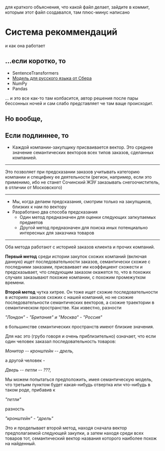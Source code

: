 для краткого объяснения, что какой файл делает, зайдите в коммит, которым этот файл создавался, там плюс-минус написано

# Система рекоммендаций 
и как она работает

## ...если коротко, то

* SentenceTransformers
* [Модель для русского языка от Сбера](https://huggingface.co/sberbank-ai/sbert_large_nlu_ru)
* NumPy
* Pandas

... и это все как-то там колбасится, автор решения после пары бессонных ночей
 и сам слабо представляет че там ваще происходит.
 
## Но вообще,

## Если подлиннее, то
* Каждой компании-закупщику присваивается вектор.
Это среднее значение семантических векторов всех типов заказов, сделанных
компанией.

---

Это позволяет при предсказании заказов учитывать категорию компании и специфику ее деятельности (регион, например, если это применимо, ибо не станет Сочинский 
ЖЭУ заказывать снегоочиститель, в отличии от Московского)

---

*  Мы, когда делаем предсказания, смотрим только на закупщиков, близких к нам по вектору
* Разработано два способа предсказания 
  * Один метод предназначен для оценки следующих запкупаемых предметов
  * Другой метод предназначен для поиска иных потенциально интересных для заказчика товаров

---

Оба метода работают с историей заказов клиента и прочих компаний.

**Первый метод** среди истории закупок схожих компаний (включая данную) ищет последовательности заказов, семантически схожие с
последними заказами, присваивает им коэффициент схожести и предсказывает, что следующим заказом окажется то,
 что в похожих случаях заказывают похожие компании, с похожим промежутком времени.

**Второй метод** чутка хитрее. Он тоже ищет схожие последовательности в историях заказов схожих с нашей компаний, но не
схожие последовательности семантических векторов, а схожие траектории в семантическом пространстве. 
Как известно, разности 

*"Лондон" - "Британия" и "Москва" - "Россия"*

в большинстве семантических пространств имеют близкие значения.

Для нас это (грубо говоря и очень приблизительно) означает, что если один человек заказал последовательность товаров:

*Монитор -- кронштейн -- дрель,*

а другой человек - 

*Дверь -- петли -- ???,*

Мы можем попытаться предположить, имея семантическую модель, что третьим пунктом будет какая-нибудь отвертка
или что-нибудь в таком роде, прибавив к 


*"петли"* 

разность 

*"кронштейн" - "дрель"*

Это и проделывает второй метод, находя сначала вектор предполагаемой следующей закупки, а затем находя среди всех товаров тот, семантический вектор названия которого наиболее похож на найденный.
